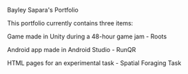 Bayley Sapara's Portfolio


This portfolio currently contains three items:


Game made in Unity during a 48-hour game jam - Roots

Android app made in Android Studio - RunQR

HTML pages for an experimental task - Spatial Foraging Task

